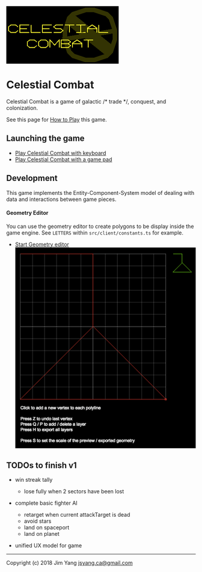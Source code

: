 <img src="how-to-play/title.png" align="center">

# Celestial Combat

Celestial Combat is a game of galactic /* trade */, conquest, and colonization. 

See this page for [How to Play](http://jsyang.ca/celestial/how-to-play) this game.

## Launching the game

- [Play Celestial Combat with keyboard](http://jsyang.ca/celestial)
- [Play Celestial Combat with a game pad](http://jsyang.ca/celestial?gamepad)

## Development

This game implements the Entity-Component-System model of dealing with data and interactions
between game pieces.

#### Geometry Editor

You can use the geometry editor to create polygons to be display inside the game engine.
See `LETTERS` within `src/client/constants.ts` for example. 

- [Start Geometry editor](http://jsyang.ca/celestial?editor)<br><img src="how-to-play/editor.png">

## TODOs to finish v1

- win streak tally
    - lose fully when 2 sectors have been lost

- complete basic fighter AI
    - retarget when current attackTarget is dead
    - avoid stars
    - land on spaceport
    - land on planet
    
- unified UX model for game
---

Copyright (c) 2018 Jim Yang <jsyang.ca@gmail.com>